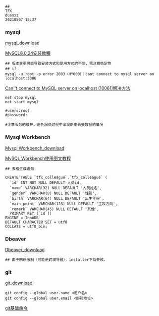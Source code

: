 ```
##
TFX
duanxz
20210507 15:37
```



### mysql

[mysql_download](MySQL8.0.24安装教程)

[MySQL8.0.24安装教程](https://blog.csdn.net/weixin_44651062/article/details/116205589?ops_request_misc=%257B%2522request%255Fid%2522%253A%2522162036970616780261997359%2522%252C%2522scm%2522%253A%252220140713.130102334..%2522%257D&request_id=162036970616780261997359&biz_id=0&utm_medium=distribute.pc_search_result.none-task-blog-2~all~top_click~default-1-116205589.first_rank_v2_pc_rank_v29&utm_term=mysql8.0.24%E5%AE%89%E8%A3%85%E6%AD%A5%E9%AA%A4%E5%9B%BE%E8%A7%A3&spm=1018.2226.3001.4187)



```
## 版本变更可能导致安装方式和使用方式的不同，需注意稳定性
## if：
mysql -u root -p error 2003（HY000）：cant connect to mysql server on localhost:3306
```



[Can''t connect to MySQL server on localhost (10061)解决方法](https://www.jb51.net/article/26505.htm)



```
net stop mysql	
net start mysql

#users:root
#password:

#注意服务的维护，避免服务过程中出现断电丢失数据的情况
```



### Mysql Workbench

[Mysql Workbench_download](https://dev.mysql.com/downloads/workbench/)

[MySQL Workbench使用图文教程](https://www.jianshu.com/p/c3dcd4d9ce69)



```
## 表格生成语句

CREATE TABLE `tfx_colleague`.`tfx_colleague` (
  `id` INT NOT NULL DEFAULT 人员id,
  `name` VARCHAR(32) NULL DEFAULT '人员姓名',
  `gender` VARCHAR(8) NULL DEFAULT '性别',
  `birth` VARCHAR(64) NULL DEFAULT '出生年份',
  `main_point` VARCHAR(128) NULL DEFAULT '主攻方向',
  `remark` VARCHAR(45) NULL DEFAULT '其他',
  PRIMARY KEY (`id`))
ENGINE = InnoDB
DEFAULT CHARACTER SET = utf8
COLLATE = utf8_bin;
```



### Dbeaver

[Dbeaver_download](https://dbeaver.io/download/)

```
## 由于网络限制（可能是跨域导致），installer下载失败。
```



### git 

[git_download](https://git-scm.com/downloads)

```
git config --global user.name <用户名>
git config --global user.email <邮箱地址>
```

[git基础命令](https://www.jianshu.com/p/93318220cdce)



